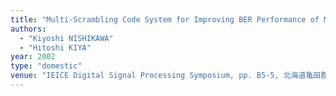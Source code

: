 ```yaml
---
title: "Multi-Scrambling Code System for Improving BER Performance of Multirate DS/CDMA"
authors:
  - "Kiyoshi NISHIKAWA"
  - "Hitoshi KIYA"
year: 2002
type: "domestic"
venue: "IEICE Digital Signal Processing Symposium, pp. B5-5, 北海道亀田郡七飯町, 2002-11-01."
---
```

